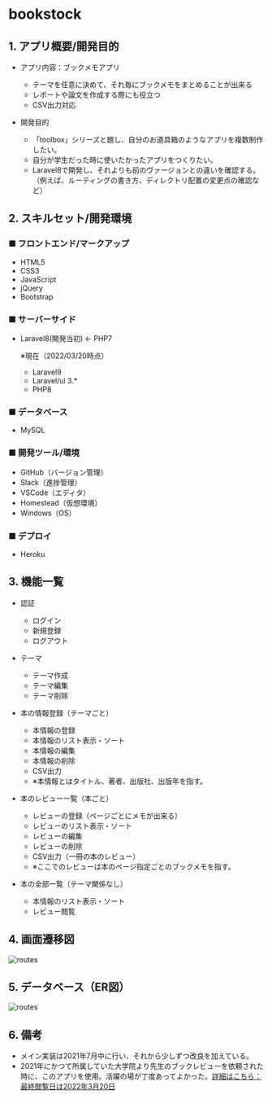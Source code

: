 #  bookstock

## 1. アプリ概要/開発目的
- アプリ内容：ブックメモアプリ
  - テーマを任意に決めて、それ毎にブックメモをまとめることが出来る
  - レポートや論文を作成する際にも役立つ
  - CSV出力対応

- 開発目的
  - 「toolbox」シリーズと題し、自分のお道具箱のようなアプリを複数制作したい。
  - 自分が学生だった時に使いたかったアプリをつくりたい。
  - Laravel8で開発し、それよりも前のヴァージョンとの違いを確認する。<br>（例えば、ルーティングの書き方、ディレクトリ配置の変更点の確認など）

## 2. スキルセット/開発環境
### ■ フロントエンド/マークアップ
- HTML5
- CSS3
- JavaScript
- jQuery
- Bootstrap

### ■ サーバーサイド
- Laravel8(開発当初) ← PHP7


  ※現在（2022/03/20時点）<br>
  - Laravel9
  - Laravel/ui 3.*
  - PHP8


### ■ データベース
- MySQL

### ■ 開発ツール/環境
- GitHub（バージョン管理）
- Slack（進捗管理）
- VSCode（エディタ）
- Homestead（仮想環境）
- Windows（OS）

### ■ デプロイ
- Heroku

## 3. 機能一覧
- 認証
  - ログイン
  - 新規登録
  - ログアウト

- テーマ
  - テーマ作成
  - テーマ編集
  - テーマ削除

- 本の情報登録（テーマごと）
  - 本情報の登録
  - 本情報のリスト表示・ソート
  - 本情報の編集
  - 本情報の削除
  - CSV出力
  - ※本情報とはタイトル、著者、出版社、出版年を指す。

- 本のレビュー一覧（本ごと）
  - レビューの登録（ページごとにメモが出来る）
  - レビューのリスト表示・ソート
  - レビューの編集
  - レビューの削除
  - CSV出力（一冊の本のレビュー）
  - ※ここでのレビューは本のページ指定ごとのブックメモを指す。

- 本の全部一覧（テーマ関係なし）
  - 本情報のリスト表示・ソート
  - レビュー閲覧

## 4. 画面遷移図
![routes](../bookstock/public/images/bookstock.png)
## 5. データベース（ER図）
![routes](../bookstock/public/images/bookstock.drawio.png)
## 6. 備考
- メイン実装は2021年7月中に行い、それから少しずつ改良を加えている。
- 2021年にかつて所属していた大学院より先生のブックレビューを依頼された時に、このアプリを使用。活躍の場が丁度あってよかった。[詳細はこちら：最終閲覧日は2022年3月20日](https://www.meiji.ac.jp/humanity/bookreview/06_hirobe_book.html)
